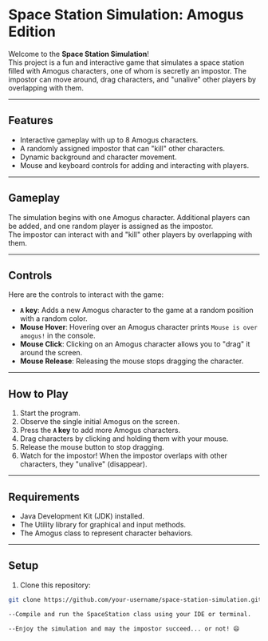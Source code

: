 # Space Station Simulation: Amogus Edition  

Welcome to the **Space Station Simulation**!  
This project is a fun and interactive game that simulates a space station filled with Amogus characters, one of whom is secretly an impostor. The impostor can move around, drag characters, and "unalive" other players by overlapping with them.  

---

## **Features**  
- Interactive gameplay with up to 8 Amogus characters.  
- A randomly assigned impostor that can "kill" other characters.  
- Dynamic background and character movement.  
- Mouse and keyboard controls for adding and interacting with players.  

---

## **Gameplay**  
The simulation begins with one Amogus character. Additional players can be added, and one random player is assigned as the impostor.  
The impostor can interact with and "kill" other players by overlapping with them.  

---

## **Controls**  

Here are the controls to interact with the game:  

- **`A` key**: Adds a new Amogus character to the game at a random position with a random color.  
- **Mouse Hover**: Hovering over an Amogus character prints `Mouse is over amogus!` in the console.  
- **Mouse Click**: Clicking on an Amogus character allows you to "drag" it around the screen.  
- **Mouse Release**: Releasing the mouse stops dragging the character.  

---

## **How to Play**  

1. Start the program.  
2. Observe the single initial Amogus on the screen.  
3. Press the **`A` key** to add more Amogus characters.  
4. Drag characters by clicking and holding them with your mouse.  
5. Release the mouse button to stop dragging.  
6. Watch for the impostor! When the impostor overlaps with other characters, they "unalive" (disappear).  

---

## **Requirements**  
- Java Development Kit (JDK) installed.  
- The Utility library for graphical and input methods.  
- The Amogus class to represent character behaviors.  

---

## **Setup**  

1. Clone this repository:  

```bash
git clone https://github.com/your-username/space-station-simulation.git

--Compile and run the SpaceStation class using your IDE or terminal.

--Enjoy the simulation and may the impostor succeed... or not! 😄
